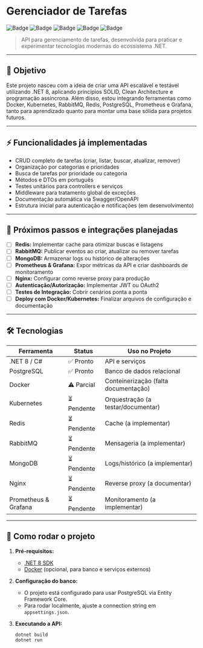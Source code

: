 ﻿# Gerenciador de Tarefas

![Badge](https://img.shields.io/badge/.NET-8-blue)
![Badge](https://img.shields.io/badge/Async--Await-green)
![Badge](https://img.shields.io/badge/SOLID-purple)
![Badge](https://img.shields.io/badge/Docker-lightgrey)
![Badge](https://img.shields.io/badge/Kubernetes-lightblue)

> API para gerenciamento de tarefas, desenvolvida para praticar e experimentar tecnologias modernas do ecossistema .NET.

---

## 🎯 Objetivo

Este projeto nasceu com a ideia de criar uma API escalável e testável utilizando .NET 8, aplicando princípios SOLID, Clean Architecture e programação assíncrona. Além disso, estou integrando ferramentas como Docker, Kubernetes, RabbitMQ, Redis, PostgreSQL, Prometheus e Grafana, tanto para aprendizado quanto para montar uma base sólida para projetos futuros.

---

## ⚡ Funcionalidades já implementadas

- CRUD completo de tarefas (criar, listar, buscar, atualizar, remover)
- Organização por categorias e prioridades
- Busca de tarefas por prioridade ou categoria
- Métodos e DTOs em português
- Testes unitários para controllers e serviços
- Middleware para tratamento global de exceções
- Documentação automática via Swagger/OpenAPI
- Estrutura inicial para autenticação e notificações (em desenvolvimento)

---

## 🚧 Próximos passos e integrações planejadas

- [ ] **Redis:** Implementar cache para otimizar buscas e listagens
- [ ] **RabbitMQ:** Publicar eventos ao criar, atualizar ou remover tarefas
- [ ] **MongoDB:** Armazenar logs ou histórico de alterações
- [ ] **Prometheus & Grafana:** Expor métricas da API e criar dashboards de monitoramento
- [ ] **Nginx:** Configurar como reverse proxy para produção
- [ ] **Autenticação/Autorização:** Implementar JWT ou OAuth2
- [ ] **Testes de Integração:** Cobrir cenários ponta a ponta
- [ ] **Deploy com Docker/Kubernetes:** Finalizar arquivos de configuração e documentação

---

## 🛠 Tecnologias

| Ferramenta            | Status      | Uso no Projeto                        |
|-----------------------|-------------|---------------------------------------|
| .NET 8 / C#           | ✅ Pronto   | API e serviços                        |
| PostgreSQL            | ✅ Pronto   | Banco de dados relacional             |
| Docker                | ⚠️ Parcial  | Conteinerização (falta documentação)  |
| Kubernetes            | ⏳ Pendente | Orquestração (a testar/documentar)    |
| Redis                 | ⏳ Pendente | Cache (a implementar)                 |
| RabbitMQ              | ⏳ Pendente | Mensageria (a implementar)            |
| MongoDB               | ⏳ Pendente | Logs/histórico (a implementar)        |
| Nginx                 | ⏳ Pendente | Reverse proxy (a documentar)          |
| Prometheus & Grafana  | ⏳ Pendente | Monitoramento (a implementar)         |


---

## 🚀 Como rodar o projeto

1. **Pré-requisitos:**
   - [.NET 8 SDK](https://dotnet.microsoft.com/download)
   - [Docker](https://www.docker.com/) (opcional, para banco e serviços externos)

2. **Configuração do banco:**
   - O projeto está configurado para usar PostgreSQL via Entity Framework Core.
   - Para rodar localmente, ajuste a connection string em `appsettings.json`.

3. **Executando a API:**
   ```bash
   dotnet build
   dotnet run